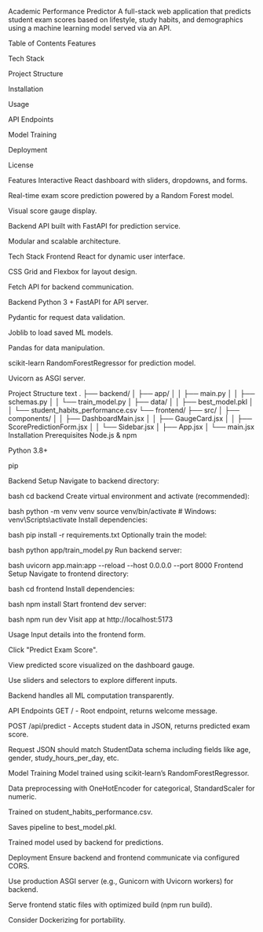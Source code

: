 
Academic Performance Predictor
A full-stack web application that predicts student exam scores based on lifestyle, study habits, and demographics using a machine learning model served via an API.

Table of Contents
Features

Tech Stack

Project Structure

Installation

Usage

API Endpoints

Model Training

Deployment

License

Features
Interactive React dashboard with sliders, dropdowns, and forms.

Real-time exam score prediction powered by a Random Forest model.

Visual score gauge display.

Backend API built with FastAPI for prediction service.

Modular and scalable architecture.

Tech Stack
Frontend
React for dynamic user interface.

CSS Grid and Flexbox for layout design.

Fetch API for backend communication.

Backend
Python 3 + FastAPI for API server.

Pydantic for request data validation.

Joblib to load saved ML models.

Pandas for data manipulation.

scikit-learn RandomForestRegressor for prediction model.

Uvicorn as ASGI server.

Project Structure
text
.
├── backend/
│   ├── app/
│   │   ├── main.py
│   │   ├── schemas.py
│   │   └── train_model.py
│   ├── data/
│   │   ├── best_model.pkl
│   │   └── student_habits_performance.csv
└── frontend/
    ├── src/
    │   ├── components/
    │   │   ├── DashboardMain.jsx
    │   │   ├── GaugeCard.jsx
    │   │   ├── ScorePredictionForm.jsx
    │   │   └── Sidebar.jsx
    │   ├── App.jsx
    │   └── main.jsx
Installation
Prerequisites
Node.js & npm

Python 3.8+

pip

Backend Setup
Navigate to backend directory:

bash
cd backend
Create virtual environment and activate (recommended):

bash
python -m venv venv
source venv/bin/activate  # Windows: venv\Scripts\activate
Install dependencies:

bash
pip install -r requirements.txt
Optionally train the model:

bash
python app/train_model.py
Run backend server:

bash
uvicorn app.main:app --reload --host 0.0.0.0 --port 8000
Frontend Setup
Navigate to frontend directory:

bash
cd frontend
Install dependencies:

bash
npm install
Start frontend dev server:

bash
npm run dev
Visit app at http://localhost:5173

Usage
Input details into the frontend form.

Click "Predict Exam Score".

View predicted score visualized on the dashboard gauge.

Use sliders and selectors to explore different inputs.

Backend handles all ML computation transparently.

API Endpoints
GET / - Root endpoint, returns welcome message.

POST /api/predict - Accepts student data in JSON, returns predicted exam score.

Request JSON should match StudentData schema including fields like age, gender, study_hours_per_day, etc.

Model Training
Model trained using scikit-learn’s RandomForestRegressor.

Data preprocessing with OneHotEncoder for categorical, StandardScaler for numeric.

Trained on student_habits_performance.csv.

Saves pipeline to best_model.pkl.

Trained model used by backend for predictions.

Deployment
Ensure backend and frontend communicate via configured CORS.

Use production ASGI server (e.g., Gunicorn with Uvicorn workers) for backend.

Serve frontend static files with optimized build (npm run build).

Consider Dockerizing for portability.
